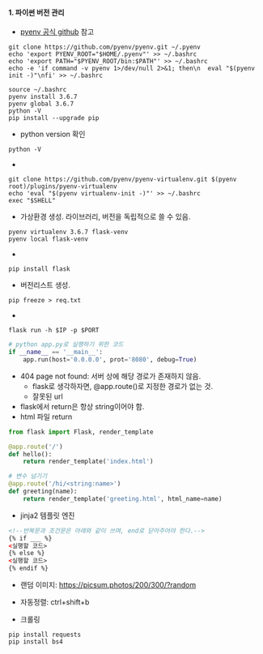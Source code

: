 #### 1. 파이썬 버전 관리

* [pyenv 공식 github](https://github.com/pyenv/pyenv#installation) 참고

```
git clone https://github.com/pyenv/pyenv.git ~/.pyenv
echo 'export PYENV_ROOT="$HOME/.pyenv"' >> ~/.bashrc
echo 'export PATH="$PYENV_ROOT/bin:$PATH"' >> ~/.bashrc
echo -e 'if command -v pyenv 1>/dev/null 2>&1; then\n  eval "$(pyenv init -)"\nfi' >> ~/.bashrc

source ~/.bashrc
pyenv install 3.6.7
pyenv global 3.6.7
python -V
pip install --upgrade pip
```

* python version 확인

```
python -V
```

* 

```
git clone https://github.com/pyenv/pyenv-virtualenv.git $(pyenv root)/plugins/pyenv-virtualenv
echo 'eval "$(pyenv virtualenv-init -)"' >> ~/.bashrc
exec "$SHELL"
```

* 가상환경 생성. 라이브러리, 버전을 독립적으로 쓸 수 있음.

```
pyenv virtualenv 3.6.7 flask-venv
pyenv local flask-venv
```

* 

```
pip install flask
```

* 버전리스트 생성.

```
pip freeze > req.txt
```

* 

```
flask run -h $IP -p $PORT
```

```python
# python app.py로 실행하기 위한 코드
if __name__ == '__main__':
    app.run(host='0.0.0.0', prot='8080', debug=True)
```

* 404 page not found: 서버 상에 해당 경로가 존재하지 않음.
  * flask로 생각하자면, @app.route()로 지정한 경로가 없는 것.
  * 잘못된 url
* flask에서 return은 항상 string이어야 함.
* html 파일 return

```python
from flask import Flask, render_template

@app.route('/')
def hello():
    return render_template('index.html')

# 변수 넘기기
@app.route('/hi/<string:name>')
def greeting(name):
    return render_template('greeting.html', html_name=name)
```

* jinja2 템플릿 엔진

```html
<!--반복문과 조건문은 아래와 같이 쓰며, end로 닫아주어야 한다.-->
{% if ___ %}
<실행할 코드>
{% else %}
<실행할 코드>
{% endif %}
```

* 랜덤 이미지: https://picsum.photos/200/300/?random

* 자동정렬: ctrl+shift+b

* 크롤링

```
pip install requests
pip install bs4
```

